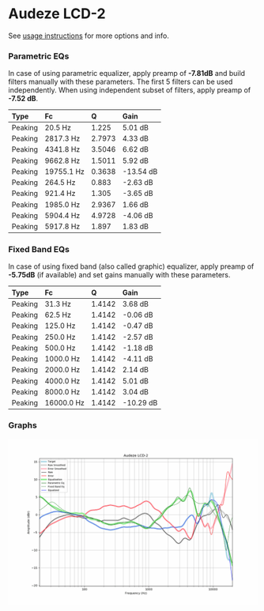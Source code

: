 # Audeze LCD-2
See [usage instructions](https://github.com/jaakkopasanen/AutoEq#usage) for more options and info.

### Parametric EQs
In case of using parametric equalizer, apply preamp of **-7.81dB** and build filters manually
with these parameters. The first 5 filters can be used independently.
When using independent subset of filters, apply preamp of **-7.52 dB**.

| Type    | Fc         |      Q | Gain      |
|:--------|:-----------|:-------|:----------|
| Peaking | 20.5 Hz    | 1.225  | 5.01 dB   |
| Peaking | 2817.3 Hz  | 2.7973 | 4.33 dB   |
| Peaking | 4341.8 Hz  | 3.5046 | 6.62 dB   |
| Peaking | 9662.8 Hz  | 1.5011 | 5.92 dB   |
| Peaking | 19755.1 Hz | 0.3638 | -13.54 dB |
| Peaking | 264.5 Hz   | 0.883  | -2.63 dB  |
| Peaking | 921.4 Hz   | 1.305  | -3.65 dB  |
| Peaking | 1985.0 Hz  | 2.9367 | 1.66 dB   |
| Peaking | 5904.4 Hz  | 4.9728 | -4.06 dB  |
| Peaking | 5917.8 Hz  | 1.897  | 1.83 dB   |

### Fixed Band EQs
In case of using fixed band (also called graphic) equalizer, apply preamp of **-5.75dB**
(if available) and set gains manually with these parameters.

| Type    | Fc         |      Q | Gain      |
|:--------|:-----------|:-------|:----------|
| Peaking | 31.3 Hz    | 1.4142 | 3.68 dB   |
| Peaking | 62.5 Hz    | 1.4142 | -0.06 dB  |
| Peaking | 125.0 Hz   | 1.4142 | -0.47 dB  |
| Peaking | 250.0 Hz   | 1.4142 | -2.57 dB  |
| Peaking | 500.0 Hz   | 1.4142 | -1.18 dB  |
| Peaking | 1000.0 Hz  | 1.4142 | -4.11 dB  |
| Peaking | 2000.0 Hz  | 1.4142 | 2.14 dB   |
| Peaking | 4000.0 Hz  | 1.4142 | 5.01 dB   |
| Peaking | 8000.0 Hz  | 1.4142 | 3.04 dB   |
| Peaking | 16000.0 Hz | 1.4142 | -10.29 dB |

### Graphs
![](./Audeze%20LCD-2.png)